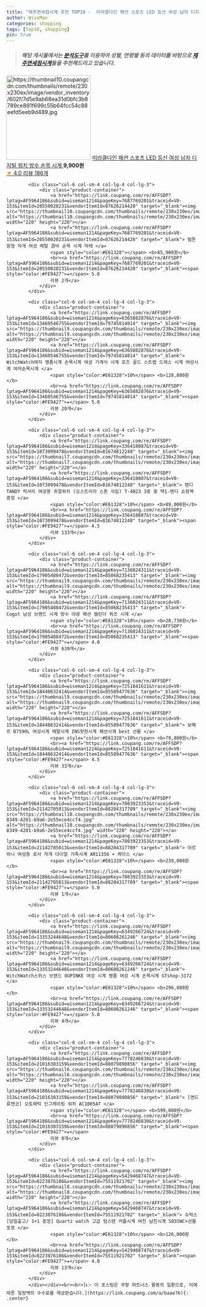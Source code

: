 ```yaml
---
title: "제주면세점시계 추천 TOP10 -  미라클다인 패션 스포츠 LED 등산 여성 남자 디지털 워치 방수 손목 시계 "
author: WiseMan
categories: shopping
tags: [Top10, shopping]
pin: true
---
```


> ##### 해당 게시물에서는 [**분석도구**](https://itemscout.io/)를 이용하여 **성별**, **연령별** 등의 데이터를 바탕으로 [**제주면세점시계**](https://link.coupang.com/a/baae76)들을 추천해드리고 있습니다.
<div class="container"><div class="row">
            <div class="col-6 col-sm-4 col-lg-4 col-lg-3">
                <div class="product-container">
                    <a href="https://link.coupang.com/re/AFFSDP?lptag=AF5964186&subid=wiseman1214&pageKey=7080227484&traceid=V0-153&itemId=17610505453&vendorItemId=84776584190" target="_blank"><img src="https://thumbnail10.coupangcdn.com/thumbnails/remote/230x230ex/image/vendor_inventory/602f/7d5e9ab68ea31d0bfc3b8789ce891f699c55b64fcc54c88eefd5eeb9d489.jpg" alt="https://thumbnail10.coupangcdn.com/thumbnails/remote/230x230ex/image/vendor_inventory/602f/7d5e9ab68ea31d0bfc3b8789ce891f699c55b64fcc54c88eefd5eeb9d489.jpg" width="220" height="220"></a>
                    <a href="https://link.coupang.com/re/AFFSDP?lptag=AF5964186&subid=wiseman1214&pageKey=7080227484&traceid=V0-153&itemId=17610505453&vendorItemId=84776584190" target="_blank"> 미라클다인 패션 스포츠 LED 등산 여성 남자 디지털 워치 방수 손목 시계 </a>
                    <span style="color:#E61328"></span> <b>9,900원</b>
                    <br><a href="https://link.coupang.com/re/AFFSDP?lptag=AF5964186&subid=wiseman1214&pageKey=7080227484&traceid=V0-153&itemId=17610505453&vendorItemId=84776584190" target="_blank"><span style="color:#FE9427">★</span> 4.0
                    리뷰 186개</a>
                </div>
            </div>
            
            <div class="col-6 col-sm-4 col-lg-4 col-lg-3">
                <div class="product-container">
                    <a href="https://link.coupang.com/re/AFFSDP?lptag=AF5964186&subid=wiseman1214&pageKey=7687769201&traceid=V0-153&itemId=20550020231&vendorItemId=87626214420" target="_blank"><img src="https://thumbnail10.coupangcdn.com/thumbnails/remote/230x230ex/image/vendor_inventory/e3ef/a8bc3f76d39d591206f74b09fda1ddb8266d4c9f36ff5b26a43b0bfbba92.jpg" alt="https://thumbnail10.coupangcdn.com/thumbnails/remote/230x230ex/image/vendor_inventory/e3ef/a8bc3f76d39d591206f74b09fda1ddb8266d4c9f36ff5b26a43b0bfbba92.jpg" width="220" height="220"></a>
                    <a href="https://link.coupang.com/re/AFFSDP?lptag=AF5964186&subid=wiseman1214&pageKey=7687769201&traceid=V0-153&itemId=20550020231&vendorItemId=87626214420" target="_blank"> 럼튼 원형 자개 여성 메탈 콤비 손목 시계 마레 </a>
                    <span style="color:#E61328"></span> <b>85,900원</b>
                    <br><a href="https://link.coupang.com/re/AFFSDP?lptag=AF5964186&subid=wiseman1214&pageKey=7687769201&traceid=V0-153&itemId=20550020231&vendorItemId=87626214420" target="_blank"><span style="color:#FE9427">★</span> 5.0
                    리뷰 2개</a>
                </div>
            </div>
            
            <div class="col-6 col-sm-4 col-lg-4 col-lg-3">
                <div class="product-container">
                    <a href="https://link.coupang.com/re/AFFSDP?lptag=AF5964186&subid=wiseman1214&pageKey=6365882876&traceid=V0-153&itemId=13460546755&vendorItemId=79745814014" target="_blank"><img src="https://thumbnail9.coupangcdn.com/thumbnails/remote/230x230ex/image/vendor_inventory/1c48/34d2d45e9c9074778b83cca02620f62c57453962652713520ee2f802cf7f.jpg" alt="https://thumbnail9.coupangcdn.com/thumbnails/remote/230x230ex/image/vendor_inventory/1c48/34d2d45e9c9074778b83cca02620f62c57453962652713520ee2f802cf7f.jpg" width="220" height="220"></a>
                    <a href="https://link.coupang.com/re/AFFSDP?lptag=AF5964186&subid=wiseman1214&pageKey=6365882876&traceid=V0-153&itemId=13460546755&vendorItemId=79745814014" target="_blank"> WitchWatch여자 명품시계 손목시계 여성 기계식 시계 로즈 골드 스트랩 드레스 시계 여성시계 여자손목시계 </a>
                    <span style="color:#E61328">10%</span> <b>128,800원</b>
                    <br><a href="https://link.coupang.com/re/AFFSDP?lptag=AF5964186&subid=wiseman1214&pageKey=6365882876&traceid=V0-153&itemId=13460546755&vendorItemId=79745814014" target="_blank"><span style="color:#FE9427">★</span> 5.0
                    리뷰 20개</a>
                </div>
            </div>
            
            <div class="col-6 col-sm-4 col-lg-4 col-lg-3">
                <div class="product-container">
                    <a href="https://link.coupang.com/re/AFFSDP?lptag=AF5964186&subid=wiseman1214&pageKey=336418087&traceid=V0-153&itemId=1073099478&vendorItemId=81674812248" target="_blank"><img src="https://thumbnail7.coupangcdn.com/thumbnails/remote/230x230ex/image/vendor_inventory/c2c6/eab50a8ac875f2c75da2e11f2d2416cbe956f024bee2412f0d5dada0d61b.jpg" alt="https://thumbnail7.coupangcdn.com/thumbnails/remote/230x230ex/image/vendor_inventory/c2c6/eab50a8ac875f2c75da2e11f2d2416cbe956f024bee2412f0d5dada0d61b.jpg" width="220" height="220"></a>
                    <a href="https://link.coupang.com/re/AFFSDP?lptag=AF5964186&subid=wiseman1214&pageKey=336418087&traceid=V0-153&itemId=1073099478&vendorItemId=81674812248" target="_blank"> 탠디 TANDY 럭셔리 여성용 쥬얼워치 (오스트리아 스톤 식입) T-4023 3종 중 택1-탠디 쇼핑백 증정 </a>
                    <span style="color:#E61328">10%</span> <b>89,000원</b>
                    <br><a href="https://link.coupang.com/re/AFFSDP?lptag=AF5964186&subid=wiseman1214&pageKey=336418087&traceid=V0-153&itemId=1073099478&vendorItemId=81674812248" target="_blank"><span style="color:#FE9427">★</span> 4.5
                    리뷰 133개</a>
                </div>
            </div>
            
            <div class="col-6 col-sm-4 col-lg-4 col-lg-3">
                <div class="product-container">
                    <a href="https://link.coupang.com/re/AFFSDP?lptag=AF5964186&subid=wiseman1214&pageKey=7136024311&traceid=V0-153&itemId=17905488472&vendorItemId=85068235413" target="_blank"><img src="https://thumbnail9.coupangcdn.com/thumbnails/remote/230x230ex/image/vendor_inventory/cc37/d4d81fcbd9c1d02e460e5df3bcf8dd9dd6cb1cdeec50b3d9bb48fd3b2745.jpg" alt="https://thumbnail9.coupangcdn.com/thumbnails/remote/230x230ex/image/vendor_inventory/cc37/d4d81fcbd9c1d02e460e5df3bcf8dd9dd6cb1cdeec50b3d9bb48fd3b2745.jpg" width="220" height="220"></a>
                    <a href="https://link.coupang.com/re/AFFSDP?lptag=AF5964186&subid=wiseman1214&pageKey=7136024311&traceid=V0-153&itemId=17905488472&vendorItemId=85068235413" target="_blank"> Cogot 남성 브랜드 시계 방수 야광 패션 캘린더 쿼츠 시계 </a>
                    <span style="color:#E61328">10%</span> <b>20,730원</b>
                    <br><a href="https://link.coupang.com/re/AFFSDP?lptag=AF5964186&subid=wiseman1214&pageKey=7136024311&traceid=V0-153&itemId=17905488472&vendorItemId=85068235413" target="_blank"><span style="color:#FE9427">★</span> 4.0
                    리뷰 639개</a>
                </div>
            </div>
            
            <div class="col-6 col-sm-4 col-lg-4 col-lg-3">
                <div class="product-container">
                    <a href="https://link.coupang.com/re/AFFSDP?lptag=AF5964186&subid=wiseman1214&pageKey=7251841611&traceid=V0-153&itemId=18448632414&vendorItemId=85589477636" target="_blank"><img src="https://thumbnail9.coupangcdn.com/thumbnails/remote/230x230ex/image/vendor_inventory/9453/205af971510d29d0f1736f890ec2c25abe456df1bdec802e4b4f13d47c1c.png" alt="https://thumbnail9.coupangcdn.com/thumbnails/remote/230x230ex/image/vendor_inventory/9453/205af971510d29d0f1736f890ec2c25abe456df1bdec802e4b4f13d47c1c.png" width="220" height="220"></a>
                    <a href="https://link.coupang.com/re/AFFSDP?lptag=AF5964186&subid=wiseman1214&pageKey=7251841611&traceid=V0-153&itemId=18448632414&vendorItemId=85589477636" target="_blank"> 보페르 B7590L 여성시계 메탈시계 INS핫한시계 패션시계 best 선물 </a>
                    <span style="color:#E61328">10%</span> <b>79,800원</b>
                    <br><a href="https://link.coupang.com/re/AFFSDP?lptag=AF5964186&subid=wiseman1214&pageKey=7251841611&traceid=V0-153&itemId=18448632414&vendorItemId=85589477636" target="_blank"><span style="color:#FE9427">★</span> 4.5
                    리뷰 33개</a>
                </div>
            </div>
            
            <div class="col-6 col-sm-4 col-lg-4 col-lg-3">
                <div class="product-container">
                    <a href="https://link.coupang.com/re/AFFSDP?lptag=AF5964186&subid=wiseman1214&pageKey=7803923353&traceid=V0-153&itemId=21142705013&vendorItemId=88204317789" target="_blank"><img src="https://thumbnail10.coupangcdn.com/thumbnails/remote/230x230ex/image/retail/images/2023/12/29/11/8/6d236fa1-8349-4201-b9a6-2e55ece4ccf4.jpg" alt="https://thumbnail10.coupangcdn.com/thumbnails/remote/230x230ex/image/retail/images/2023/12/29/11/8/6d236fa1-8349-4201-b9a6-2e55ece4ccf4.jpg" width="220" height="220"></a>
                    <a href="https://link.coupang.com/re/AFFSDP?lptag=AF5964186&subid=wiseman1214&pageKey=7803923353&traceid=V0-153&itemId=21142705013&vendorItemId=88204317789" target="_blank"> 아르마니 여성용 로사 자개 다이얼 가죽시계 AR11356 + 케이스 </a>
                    <span style="color:#E61328">10%</span> <b>239,000원</b>
                    <br><a href="https://link.coupang.com/re/AFFSDP?lptag=AF5964186&subid=wiseman1214&pageKey=7803923353&traceid=V0-153&itemId=21142705013&vendorItemId=88204317789" target="_blank"><span style="color:#FE9427">★</span> 5.0
                    리뷰 1개</a>
                </div>
            </div>
            
            <div class="col-6 col-sm-4 col-lg-4 col-lg-3">
                <div class="product-container">
                    <a href="https://link.coupang.com/re/AFFSDP?lptag=AF5964186&subid=wiseman1214&pageKey=6349266724&traceid=V0-153&itemId=13353244648&vendorItemId=80608261246" target="_blank"><img src="https://thumbnail9.coupangcdn.com/thumbnails/remote/230x230ex/image/vendor_inventory/46eb/3362266c00f2c3732705a085fa84202a38338cb945aa7f173691b70a1138.jpg" alt="https://thumbnail9.coupangcdn.com/thumbnails/remote/230x230ex/image/vendor_inventory/46eb/3362266c00f2c3732705a085fa84202a38338cb945aa7f173691b70a1138.jpg" width="220" height="220"></a>
                    <a href="https://link.coupang.com/re/AFFSDP?lptag=AF5964186&subid=wiseman1214&pageKey=6349266724&traceid=V0-153&itemId=13353244648&vendorItemId=80608261246" target="_blank"> WitchWatch스위스 브랜드 OUPINKE 여성 시계 명품 여성 시계 손목시계 GTshop-3172 </a>
                    <span style="color:#E61328">10%</span> <b>296,800원</b>
                    <br><a href="https://link.coupang.com/re/AFFSDP?lptag=AF5964186&subid=wiseman1214&pageKey=6349266724&traceid=V0-153&itemId=13353244648&vendorItemId=80608261246" target="_blank"><span style="color:#FE9427">★</span> 5.0
                    리뷰 4개</a>
                </div>
            </div>
            
            <div class="col-6 col-sm-4 col-lg-4 col-lg-3">
                <div class="product-container">
                    <a href="https://link.coupang.com/re/AFFSDP?lptag=AF5964186&subid=wiseman1214&pageKey=7778246830&traceid=V0-153&itemId=21016383159&vendorItemId=88079890856" target="_blank"><img src="https://thumbnail6.coupangcdn.com/thumbnails/remote/230x230ex/image/vendor_inventory/b9f7/d8b0fe2c684ea5fee6525a11b273cb1c89957ddfc85327107c3fdde5becc.jpg" alt="https://thumbnail6.coupangcdn.com/thumbnails/remote/230x230ex/image/vendor_inventory/b9f7/d8b0fe2c684ea5fee6525a11b273cb1c89957ddfc85327107c3fdde5becc.jpg" width="220" height="220"></a>
                    <a href="https://link.coupang.com/re/AFFSDP?lptag=AF5964186&subid=wiseman1214&pageKey=7778246830&traceid=V0-153&itemId=21016383159&vendorItemId=88079890856" target="_blank"> [앤드류앤코] 오토매틱 인그레이빙 워치 AC1005AT </a>
                    <span style="color:#E61328"></span> <b>599,000원</b>
                    <br><a href="https://link.coupang.com/re/AFFSDP?lptag=AF5964186&subid=wiseman1214&pageKey=7778246830&traceid=V0-153&itemId=21016383159&vendorItemId=88079890856" target="_blank"><span style="color:#FE9427">★</span> 
                    리뷰 0개</a>
                </div>
            </div>
            
            <div class="col-6 col-sm-4 col-lg-4 col-lg-3">
                <div class="product-container">
                    <a href="https://link.coupang.com/re/AFFSDP?lptag=AF5964186&subid=wiseman1214&pageKey=5429468747&traceid=V0-153&itemId=8223876186&vendorItemId=75511921702" target="_blank"><img src="https://thumbnail8.coupangcdn.com/thumbnails/remote/230x230ex/image/vendor_inventory/2ef2/a7db8676ba7d30a1caeedb72642759e08150d42fa8e050cfa589688773f7.jpg" alt="https://thumbnail8.coupangcdn.com/thumbnails/remote/230x230ex/image/vendor_inventory/2ef2/a7db8676ba7d30a1caeedb72642759e08150d42fa8e050cfa589688773f7.jpg" width="220" height="220"></a>
                    <a href="https://link.coupang.com/re/AFFSDP?lptag=AF5964186&subid=wiseman1214&pageKey=5429468747&traceid=V0-153&itemId=8223876186&vendorItemId=75511921702" target="_blank"> 슈럭스 [당일출고/ 1+1 증정] Quartz watch 고급 텅스텐 커플시계 여친 남친시계 S035WC+선물포장 </a>
                    <span style="color:#E61328">10%</span> <b>126,000원</b>
                    <br><a href="https://link.coupang.com/re/AFFSDP?lptag=AF5964186&subid=wiseman1214&pageKey=5429468747&traceid=V0-153&itemId=8223876186&vendorItemId=75511921702" target="_blank"><span style="color:#FE9427">★</span> 4.0
                    리뷰 13개</a>
                </div>
            </div>
            </div></div><br><br>[👉 이 포스팅은 쿠팡 파트너스 활동의 일환으로, 이에 따른 일정액의 수수료를 제공받습니다.](https://link.coupang.com/a/baae76){: .center}